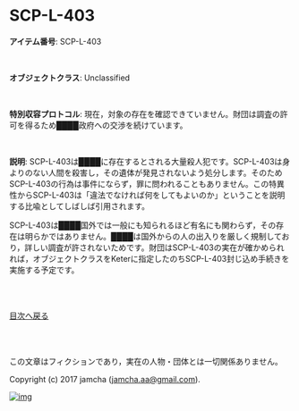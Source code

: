 # SCP-L-403

**アイテム番号**: SCP-L-403  

<br>  

**オブジェクトクラス**: Unclassified  

<br>  

**特別収容プロトコル**: 現在，対象の存在を確認できていません。財団は調査の許可を得るため████政府への交渉を続けています。  

<br>  

**説明**: SCP-L-403は████に存在するとされる大量殺人犯です。SCP-L-403は身よりのない人間を殺害し，その遺体が発見されないよう処分します。そのためSCP-L-403の行為は事件にならず，罪に問われることもありません。この特異性からSCP-L-403は「違法でなければ何をしてもよいのか」ということを説明する比喩としてしばしば引用されます。  

SCP-L-403は████国外では一般にも知られるほど有名にも関わらず，その存在は明らかではありません。████は国外からの人の出入りを厳しく規制しており，詳しい調査が許されないためです。財団はSCP-L-403の実在が確かめられれば，オブジェクトクラスをKeterに指定したのちSCP-L-403封じ込め手続きを実施する予定です。  

<br>  
<br>  

[目次へ戻る](https://github.com/jamcha-aa/SCP/blob/master/README.md)  

<br>  
<br>  

この文章はフィクションであり，実在の人物・団体とは一切関係ありません。  

Copyright (c) 2017 jamcha (jamcha.aa@gmail.com).  

[![img](http://i.creativecommons.org/l/by-sa/4.0/88x31.png)](http://creativecommons.org/licenses/by-sa/4.0/deed)